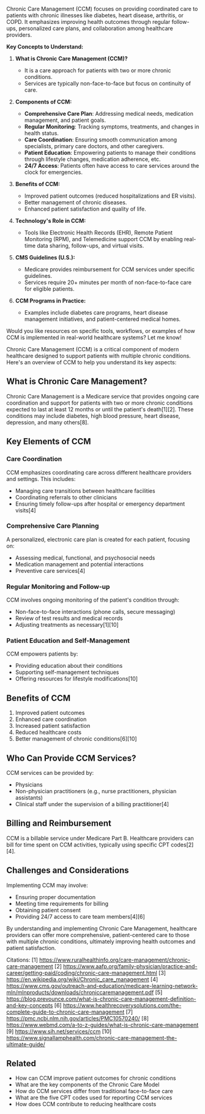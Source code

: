 Chronic Care Management (CCM) focuses on providing coordinated care to patients with chronic illnesses like diabetes, heart disease, arthritis, or COPD. It emphasizes improving health outcomes through regular follow-ups, personalized care plans, and collaboration among healthcare providers.

**Key Concepts to Understand:**
1. **What is Chronic Care Management (CCM)?**  
   - It is a care approach for patients with two or more chronic conditions.
   - Services are typically non-face-to-face but focus on continuity of care.

2. **Components of CCM:**
   - **Comprehensive Care Plan**: Addressing medical needs, medication management, and patient goals.
   - **Regular Monitoring**: Tracking symptoms, treatments, and changes in health status.
   - **Care Coordination**: Ensuring smooth communication among specialists, primary care doctors, and other caregivers.
   - **Patient Education**: Empowering patients to manage their conditions through lifestyle changes, medication adherence, etc.
   - **24/7 Access**: Patients often have access to care services around the clock for emergencies.

3. **Benefits of CCM:**
   - Improved patient outcomes (reduced hospitalizations and ER visits).
   - Better management of chronic diseases.
   - Enhanced patient satisfaction and quality of life.

4. **Technology's Role in CCM:**
   - Tools like Electronic Health Records (EHR), Remote Patient Monitoring (RPM), and Telemedicine support CCM by enabling real-time data sharing, follow-ups, and virtual visits.

5. **CMS Guidelines (U.S.):**
   - Medicare provides reimbursement for CCM services under specific guidelines.
   - Services require 20+ minutes per month of non-face-to-face care for eligible patients.

6. **CCM Programs in Practice:**
   - Examples include diabetes care programs, heart disease management initiatives, and patient-centered medical homes.

Would you like resources on specific tools, workflows, or examples of how CCM is implemented in real-world healthcare systems? Let me know!

Chronic Care Management (CCM) is a critical component of modern healthcare designed to support patients with multiple chronic conditions. Here's an overview of CCM to help you understand its key aspects:

## What is Chronic Care Management?

Chronic Care Management is a Medicare service that provides ongoing care coordination and support for patients with two or more chronic conditions expected to last at least 12 months or until the patient's death[1][2]. These conditions may include diabetes, high blood pressure, heart disease, depression, and many others[8].

## Key Elements of CCM

### Care Coordination

CCM emphasizes coordinating care across different healthcare providers and settings. This includes:

- Managing care transitions between healthcare facilities
- Coordinating referrals to other clinicians
- Ensuring timely follow-ups after hospital or emergency department visits[4]

### Comprehensive Care Planning

A personalized, electronic care plan is created for each patient, focusing on:

- Assessing medical, functional, and psychosocial needs
- Medication management and potential interactions
- Preventive care services[4]

### Regular Monitoring and Follow-up

CCM involves ongoing monitoring of the patient's condition through:

- Non-face-to-face interactions (phone calls, secure messaging)
- Review of test results and medical records
- Adjusting treatments as necessary[1][10]

### Patient Education and Self-Management

CCM empowers patients by:

- Providing education about their conditions
- Supporting self-management techniques
- Offering resources for lifestyle modifications[10]

## Benefits of CCM

1. Improved patient outcomes
2. Enhanced care coordination
3. Increased patient satisfaction
4. Reduced healthcare costs
5. Better management of chronic conditions[6][10]

## Who Can Provide CCM Services?

CCM services can be provided by:

- Physicians
- Non-physician practitioners (e.g., nurse practitioners, physician assistants)
- Clinical staff under the supervision of a billing practitioner[4]

## Billing and Reimbursement

CCM is a billable service under Medicare Part B. Healthcare providers can bill for time spent on CCM activities, typically using specific CPT codes[2][4].

## Challenges and Considerations

Implementing CCM may involve:

- Ensuring proper documentation
- Meeting time requirements for billing
- Obtaining patient consent
- Providing 24/7 access to care team members[4][6]

By understanding and implementing Chronic Care Management, healthcare providers can offer more comprehensive, patient-centered care to those with multiple chronic conditions, ultimately improving health outcomes and patient satisfaction.

Citations:
[1] https://www.ruralhealthinfo.org/care-management/chronic-care-management
[2] https://www.aafp.org/family-physician/practice-and-career/getting-paid/coding/chronic-care-management.html
[3] https://en.wikipedia.org/wiki/Chronic_care_management
[4] https://www.cms.gov/outreach-and-education/medicare-learning-network-mln/mlnproducts/downloads/chroniccaremanagement.pdf
[5] https://blog.prevounce.com/what-is-chronic-care-management-definition-and-key-concepts
[6] https://www.healthrecoverysolutions.com/the-complete-guide-to-chronic-care-management
[7] https://pmc.ncbi.nlm.nih.gov/articles/PMC10570240/
[8] https://www.webmd.com/a-to-z-guides/what-is-chronic-care-management
[9] https://www.sih.net/services/ccm
[10] https://www.signallamphealth.com/chronic-care-management-the-ultimate-guide/

## Related
- How can CCM improve patient outcomes for chronic conditions
- What are the key components of the Chronic Care Model
- How do CCM services differ from traditional face-to-face care
- What are the five CPT codes used for reporting CCM services
- How does CCM contribute to reducing healthcare costs
